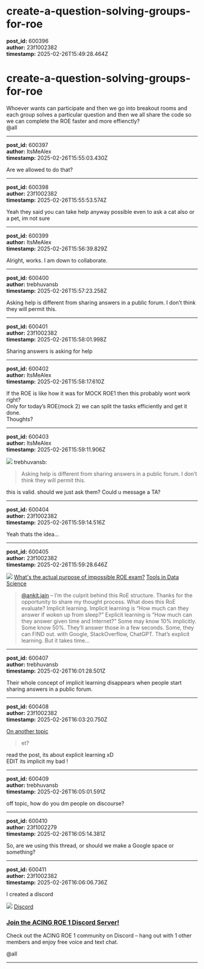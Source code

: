 # create-a-question-solving-groups-for-roe

**post_id:** 600396  
**author:** 23f1002382  
**timestamp:** 2025-02-26T15:49:28.464Z

# create-a-question-solving-groups-for-roe

Whoever wants can participate and then we go into breakout rooms and each group solves a particular question and then we all share the code so we can complete the ROE faster and more effienctly?  
@all

---

**post_id:** 600397  
**author:** ItsMeAlex  
**timestamp:** 2025-02-26T15:55:03.430Z

Are we allowed to do that?

---

**post_id:** 600398  
**author:** 23f1002382  
**timestamp:** 2025-02-26T15:55:53.574Z

Yeah they said you can take help anyway possible even to ask a cat also or a pet, im not sure

---

**post_id:** 600399  
**author:** ItsMeAlex  
**timestamp:** 2025-02-26T15:56:39.829Z

Alright, works. I am down to collaborate.

---

**post_id:** 600400  
**author:** trebhuvansb  
**timestamp:** 2025-02-26T15:57:23.258Z

Asking help is different from sharing answers in a public forum. I don’t think they will permit this.

---

**post_id:** 600401  
**author:** 23f1002382  
**timestamp:** 2025-02-26T15:58:01.998Z

Sharing answers is asking for help

---

**post_id:** 600402  
**author:** ItsMeAlex  
**timestamp:** 2025-02-26T15:58:17.610Z

If the ROE is like how it was for MOCK ROE1 then this probably wont work right?  
Only for today’s ROE(mock 2) we can split the tasks efficiently and get it done.  
Thoughts?

---

**post_id:** 600403  
**author:** ItsMeAlex  
**timestamp:** 2025-02-26T15:59:11.906Z

![](https://dub1.discourse-cdn.com/flex013/user_avatar/discourse.onlinedegree.iitm.ac.in/trebhuvansb/48/109875_2.png) trebhuvansb:

> Asking help is different from sharing answers in a public forum. I don’t think they will permit this.

this is valid. should we just ask them? Could u message a TA?

---

**post_id:** 600404  
**author:** 23f1002382  
**timestamp:** 2025-02-26T15:59:14.516Z

Yeah thats the idea…

---

**post_id:** 600405  
**author:** 23f1002382  
**timestamp:** 2025-02-26T15:59:28.646Z

![](https://dub1.discourse-cdn.com/flex013/user_avatar/discourse.onlinedegree.iitm.ac.in/s.anand/48/15264_2.png)
[What's the actual purpose of impossible ROE exam?](https://discourse.onlinedegree.iitm.ac.in/t/whats-the-actual-purpose-of-impossible-roe-exam/99838/2) [Tools in Data Science](/c/courses/tds-kb/34)

> [@ankit.jain](/u/ankit.jain) – I’m the culprit behind this RoE structure. Thanks for the opportunity to share my thought process.
> What does this RoE evaluate? Implicit learning.
> Implicit learning is “How much can they answer if woken up from sleep?”
> Explicit learning is “How much can they answer given time and Internet?”
> Some may know 10% implicitly. Some know 50%. They’ll answer those in a few seconds.
> Some, they can FIND out. with Google, StackOverflow, ChatGPT. That’s explicit learning. But it takes time…

---

**post_id:** 600407  
**author:** trebhuvansb  
**timestamp:** 2025-02-26T16:01:28.501Z

Their whole concept of implicit learning disappears when people start sharing answers in a public forum.

---

**post_id:** 600408  
**author:** 23f1002382  
**timestamp:** 2025-02-26T16:03:20.750Z

[On another topic](/t/99838/2)

> et?

read the post, its about explicit learning xD  
EDIT its implicit my bad !

---

**post_id:** 600409  
**author:** trebhuvansb  
**timestamp:** 2025-02-26T16:05:01.591Z

off topic, how do you dm people on discourse?

---

**post_id:** 600410  
**author:** 23f1002279  
**timestamp:** 2025-02-26T16:05:14.381Z

So, are we using this thread, or should we make a Google space or something?

---

**post_id:** 600411  
**author:** 23f1002382  
**timestamp:** 2025-02-26T16:06:06.736Z

I created a discord

![](https://europe1.discourse-cdn.com/flex013/uploads/iitm/original/3X/0/6/069dfcbf1c98ea2160a1c33abb79107eaf6f2b36.png)
[Discord](https://discord.com/invite/vFTqFMw6)

### [Join the ACING ROE 1 Discord Server!](https://discord.com/invite/vFTqFMw6)

Check out the ACING ROE 1 community on Discord – hang out with 1 other members and enjoy free voice and text chat.

@all

---


